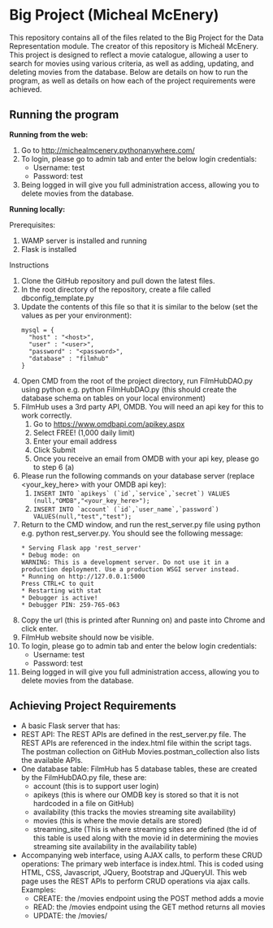 # Big Project (Micheal McEnery) #
This repository contains all of the files related to the Big Project for the Data Representation module. The creator of this repository is Micheál McEnery. This project is designed to reflect a movie catalogue, allowing a user to search for movies using various criteria, as well as adding, updating, and deleting movies from the database.
Below are details on how to run the program, as well as details on how each of the project requirements were achieved.

## Running the program ##
__Running from the web:__
  1.	Go to http://michealmcenery.pythonanywhere.com/
  2.  To login, please go to admin tab and enter the below login credentials:
        * Username: test
        * Password: test
  3.  Being logged in will give you full administration access, allowing you to delete movies from the database.

__Running locally:__

Prerequisites: 
  1.	WAMP server is installed and running
  2.	Flask is installed

Instructions
  1.	Clone the GitHub repository and pull down the latest files.
  2.	In the root directory of the repository, create a file called dbconfig_template.py
  3.	Update the contents of this file so that it is similar to the below (set the values as per your environment):
        ```
        mysql = {
          "host" : "<host>",
          "user" : "<user>",
          "password" : "<password>",
          "database" : "filmhub"
        }
        ```
  4.	Open CMD from the root of the project directory, run FilmHubDAO.py using python e.g. python FilmHubDAO.py (this should create the database schema on tables on         your local environment)
  5.	FilmHub uses a 3rd party API, OMDB. You will need an api key for this to work correctly.
        1.	Go to https://www.omdbapi.com/apikey.aspx
        2.	Select FREE! (1,000 daily limit)
        3.	Enter your email address
        4.	Click Submit
        5.	Once you receive an email from OMDB with your api key, please go to step 6 (a)
  6.  Please run the following commands on your database server   (replace <your_key_here> with your OMDB api key):
        1.  ``INSERT INTO `apikeys` (`id`,`service`,`secret`) VALUES (null,"OMDB","<your_key_here>");``
        2.  ``INSERT INTO `account` (`id`,`user_name`,`password`) VALUES(null,"test","test");``
  7.	Return to the CMD window, and run the rest_server.py file using python e.g. python rest_server.py. You should see the following message:
        ```
        * Serving Flask app 'rest_server'
        * Debug mode: on
        WARNING: This is a development server. Do not use it in a production deployment. Use a production WSGI server instead.
        * Running on http://127.0.0.1:5000
        Press CTRL+C to quit
        * Restarting with stat
        * Debugger is active!
        * Debugger PIN: 259-765-063
        ```
  8.  Copy the url (this is printed after Running on) and paste into Chrome and click enter.
  9.  FilmHub website should now be visible.
  10. To login, please go to admin tab and enter the below login credentials:
        * Username: test
        * Password: test
  11. Being logged in will give you full administration access, allowing you to delete movies from the database.

## Achieving Project Requirements ##
* A basic Flask server that has:
* REST API: The REST APIs are defined in the rest_server.py file. The REST APIs are referenced in the index.html file within the script tags. The postman collection on GitHub Movies.postman_collection also lists the available APIs.
* One database table: FilmHub has 5 database tables, these are created by the FilmHubDAO.py file, these are:
  * account (this is to support user login)
  * apikeys (this is where our OMDB key is stored so that it is not hardcoded in a file on GitHub)
  * availability (this tracks the movies streaming site availability)
  * movies (this is where the movie details are stored)
  * streaming_site (This is where streaming sites are defined (the id of this table is used along with the movie id in determining the movies streaming site availability in the availability table)
* Accompanying web interface, using AJAX calls, to perform these CRUD operations: The primary web interface is index.html. This is coded using HTML, CSS, Javascript, JQuery, Bootstrap and JQueryUI. 
This web page uses the REST APIs to perform CRUD operations via ajax calls.
Examples:
  * CREATE: the /movies endpoint using the POST method adds a movie
  * READ: the /movies endpoint using the GET method returns all movies
  * UPDATE: the /movies/<title> endpoint using the PUT method updates an existing movie
  * DELETE: the /movies/<title> endpoint using the DELETE method deletes a movie
* More than one database table: 
  * As outlined previously, FilmHub uses 5 different database tables.
* Authorization: 
  * Authorization is used to restrict the ability of the user to delete from the database. The account database table is used to store user credentials. Session data is created if the user supplies the correct username and password to the /login endpoint via POST method. 
A logout endpoint is implemented to remove user sessions.
A login status endpoint is also provided so that we can check whether the user is logged in or not and display the correct button to login or logout.
* Web page looks nice: 
  *	Bootstrap is used for the layout, button styling and modal dialogs. 
  *	JQueryUI is used for the tab element.
  *	CSS is used for styling e.g. the row of posters and the horizontal scroll bar.
* A more complicated API: 
  * The create and update movie API supports creating/updating streaming service availability as part of the create and update flow.
The delete API removes the movie along with the movies streaming service availability. The login status API checks if session object has the loggedin data.
* Server links to some third-party API: 
  * FilmHub uses the 3rd party API OMDB. OMDB provides movie details such as the plot, poster etc. similar to IMDB. The 3rd party API call is used when viewing the movie details (clicking on a movie poster, values used are listed under OMDB details in the modal).
* Third-party API requires authentication: 
  * An API key is required for using OMDB. Acquiring and storing the API key is outlined in the instructions above. The value is stored in the apikeys database table using an INSERT statement (this ensure the secret key is not publicly available on GitHub).
* Hosted online: 
  * FilmHub is also available on PythonAnywhere, available via: http://michealmcenery.pythonanywhere.com/
The instructions for running locally were followed to get the application deployed on PythonAnywhere. On the PythonAnywhere console I cloned the GitHub repository and then followed the steps I’ve outlined above.











